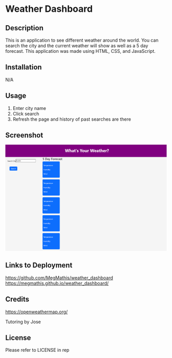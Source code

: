 # Weather Dashboard

## Description

This is an application to see different weather around the world. You can search the city and the current weather will show as well as a 5 day forecast. This application was made using HTML, CSS, and JavaScript.

## Installation

N/A

## Usage

1. Enter city name
2. Click search
3. Refresh the page and history of past searches are there

## Screenshot

![Screenshot.](./Assets/Images/Weather.png)

## Links to Deployment

https://github.com/MegMathis/weather_dashboard
https://megmathis.github.io/weather_dashboard/

## Credits

https://openweathermap.org/

Tutoring by Jose

## License

Please refer to LICENSE in rep
